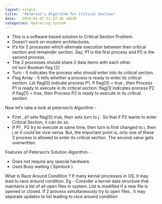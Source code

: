```yaml
---
layout: single
title:  "Peterson's Algorithm for Critical Section"
date:   2019-01-07 21:37:36 +0530
categories: Operating System
---
```

<ul>
    <li> This is a software based solution to Critical Section Problem. </li>
    <li> Doesn’t work on modern architectures. </li>
    <li> It’s for 2 processes which alternate execution between then critical section and remainder section. Say, P1 is the first process and P2 is the second process.</li>
    <li> The 2 processes should share 2 data items with each other.</li>
                  int turn  
                  Boolean flag [2]
    <li> Turn - It indicates the process who should enter into its critical section.</li>
    <li> Flag Array - It tells whether a process is ready to enter its critical section. Let flag[0] indicate process P1. If flag[0] = true , then Process P1 is ready to execute in its critical section. flag[1] indicates process P2. If flag[1] = true, then Process P2 is ready to execute in its critical section.</li>
</ul>

   Now let’s take a look at peterson’s Algorithm -
     <ul>
    <li> First , p1 sets flag[0] true, then sets turn to j . So that if  P2 wants to enter Critical Section, it can do so.</li>
    <li> If P1 , P2 try to execute at same time, then turn is first changed to i, then j or it could be vice-versa. But, the important point is, only one of these 2 process is allowed to enter its critical section. The second value gets overwritten.</li>
</ul>
Features of Peterson’s Solution Algorithm -
<ul>
    <li> Does not require any special hardware.</li>
    <li>Uses Busy waiting ( Spinlock ).</li>
</ul>

What is Race Around Condition ?
If many kernel processes in OS, it may lead to race around condition.
Eg - Consider a kernel data structure that maintains a list of all open files in system. List is modified if a new file is opened or closed. If 2 process simultaneously try to open files , it may separate updates to list leading to race around condition 






